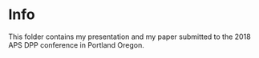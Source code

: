 # Info
This folder contains my presentation and my paper submitted to the 2018 APS DPP conference in Portland Oregon. 
